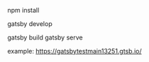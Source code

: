 npm install

gatsby develop

gatsby build
gatsby serve


example: https://gatsbytestmain13251.gtsb.io/
